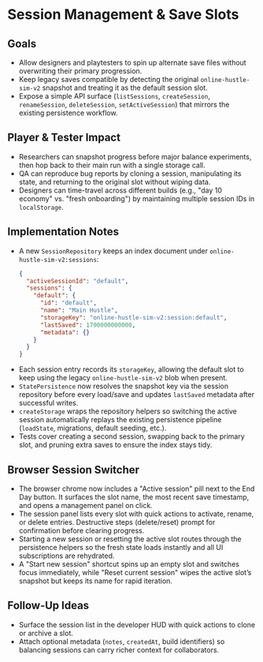 # Session Management & Save Slots

## Goals
- Allow designers and playtesters to spin up alternate save files without overwriting their primary progression.
- Keep legacy saves compatible by detecting the original `online-hustle-sim-v2` snapshot and treating it as the default session slot.
- Expose a simple API surface (`listSessions`, `createSession`, `renameSession`, `deleteSession`, `setActiveSession`) that mirrors the existing persistence workflow.

## Player & Tester Impact
- Researchers can snapshot progress before major balance experiments, then hop back to their main run with a single storage call.
- QA can reproduce bug reports by cloning a session, manipulating its state, and returning to the original slot without wiping data.
- Designers can time-travel across different builds (e.g., "day 10 economy" vs. "fresh onboarding") by maintaining multiple session IDs in `localStorage`.

## Implementation Notes
- A new `SessionRepository` keeps an index document under `online-hustle-sim-v2:sessions`:
  ```json
  {
    "activeSessionId": "default",
    "sessions": {
      "default": {
        "id": "default",
        "name": "Main Hustle",
        "storageKey": "online-hustle-sim-v2:session:default",
        "lastSaved": 1700000000000,
        "metadata": {}
      }
    }
  }
  ```
- Each session entry records its `storageKey`, allowing the default slot to keep using the legacy `online-hustle-sim-v2` blob when present.
- `StatePersistence` now resolves the snapshot key via the session repository before every load/save and updates `lastSaved` metadata after successful writes.
- `createStorage` wraps the repository helpers so switching the active session automatically replays the existing persistence pipeline (`loadState`, migrations, default seeding, etc.).
- Tests cover creating a second session, swapping back to the primary slot, and pruning extra saves to ensure the index stays tidy.

## Browser Session Switcher
- The browser chrome now includes a "Active session" pill next to the End Day button. It surfaces the slot name, the most recent save timestamp, and opens a management panel on click.
- The session panel lists every slot with quick actions to activate, rename, or delete entries. Destructive steps (delete/reset) prompt for confirmation before clearing progress.
- Starting a new session or resetting the active slot routes through the persistence helpers so the fresh state loads instantly and all UI subscriptions are rehydrated.
- A "Start new session" shortcut spins up an empty slot and switches focus immediately, while "Reset current session" wipes the active slot’s snapshot but keeps its name for rapid iteration.

## Follow-Up Ideas
- Surface the session list in the developer HUD with quick actions to clone or archive a slot.
- Attach optional metadata (`notes`, `createdAt`, build identifiers) so balancing sessions can carry richer context for collaborators.
